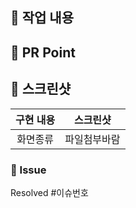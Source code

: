 ## 👾 작업 내용
<!-- 작업한 내용을 간단하게 적어주세요! -->
## 🚀 PR Point
<!-- 주의할 사항이나 같이 고민해볼 부분, 강조하고 싶은 내용 등을 적어주세요! -->
## 📸 스크린샷
<!-- 작업한 화면이 있다면 스크린 샷으로 첨부해주세요. -->
|    구현 내용    |   스크린샷   |
| :-------------: | :----------: |
| 화면종류 | 파일첨부바람 |
### 🔗 Issue 
<!-- 생성한 관련 이슈가 있다면 Resolved #이슈번호로 닫아주세요! -->
Resolved #이슈번호
